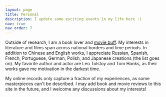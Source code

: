 ```yaml
---
layout: page
title: Personal
description: I update some exciting events in my life here :) 
nav: true
nav_order: 7
---
```


Outside of research, I am a book lover and [movie buff](https://letterboxd.com/bowen20190101/films/). My interests in literature and films span across national borders and time periods. In addition to Chinese and English works, I appreciate Russian, Spanish, French, Portuguese, German, Polish, and Japanese creations (the list goes on). My favorite author and actor are Leo Tolstoy and Tom Hanks, as their works gave me motivation in the darkest time.  

My online records only capture a fraction of my experiences, as some masterpieces can't be described. I may add book and movie reviews to this site in the future, and I welcome any discussions about my interests!           
